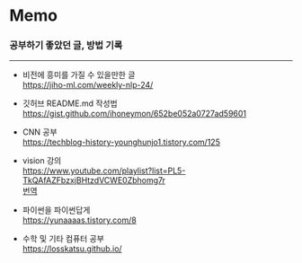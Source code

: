 # Memo
### 공부하기 좋았던 글, 방법 기록
--------------------------------

 - 비전에 흥미를 가질 수 있을만한 글     
https://jiho-ml.com/weekly-nlp-24/

 - 깃허브 README.md 작성법     
 https://gist.github.com/ihoneymon/652be052a0727ad59601
 
 - CNN 공부     
 https://techblog-history-younghunjo1.tistory.com/125
 
 - vision 강의     
 https://www.youtube.com/playlist?list=PL5-TkQAfAZFbzxjBHtzdVCWE0Zbhomg7r     
 [번역](https://kmiiiaa.tistory.com/category/Deep%20Learning%20for%20Computer%20Vision)
 
- 파이썬을 파이썬답게     
https://yunaaaas.tistory.com/8

- 수학 및 기타 컴퓨터 공부     
https://losskatsu.github.io/
